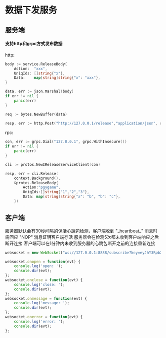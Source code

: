# 数据下发服务

## 服务端

#### 支持http和grpc方式发布数据

http:

``` go
body := service.ReleaseBody{
    Action:  "xxx",
    UniqIds: []string{"x"},
    Data:    map[string]string{"x": "xxx"},
}

data, err := json.Marshal(body)
if err != nil {
    panic(err)
}

req := bytes.NewBuffer(data)

resp, err := http.Post("http://127.0.0.1/release","application/json", req)
``` 

rpc:

``` go
con, err := grpc.Dial("127.0.0.1", grpc.WithInsecure())
if err != nil {
    panic(err)
}

cli := protos.NewIReleaseServiceClient(con)

resp, err = cli.Release(
    context.Background(),
    &protos.ReleaseBody{
        Action:"pgygame",
        UniqIds:[]string{"1","2","3"},
        Data: map[string]string{"a": "b", "b": "c"},
    })
```

## 客户端

服务器默认会有30秒间隔的保活心跳包检测，客户端收到 "\_heartbeat\_" 消息时需回应 "NOP" 消息证明客户端存活
服务器会在检测5次都未收到客户端响应之后断开连接
客户端可以在1分钟内未收到服务器的心跳包断开之前的连接重新连接

``` javascript
websocket = new WebSocket("ws://127.0.0.1:8888/subscribe?key=eyJhY3Rpb24iOiJwZ3lnYW1lIiwidW5pcWlkIjoiMTczMDYwIiwic2VjcmV0IjoiMzg5M2RlZTk1YzQwNTc0NDlhMGNlZjU0YzY2ODFkODcwZWEzOTEyZCJ9");

websocket.onopen = function(evt) {
    console.log('open: ');
    console.dir(evt);
};
websocket.onclose = function(evt) {
    console.log('close: ');
    console.dir(evt);
};
websocket.onmessage = function(evt) {
    console.log('message: ');
    console.dir(evt);
};
websocket.onerror = function(evt) {
    console.log('error: ');
    console.dir(evt);
};
```